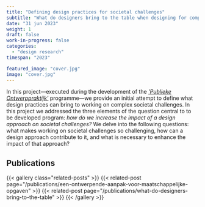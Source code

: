 ```yaml
---
title: "Defining design practices for societal challenges"
subtitle: "What do designers bring to the table when designing for complex societal issues?"
date: "31 jun 2023"
weight: 1
draft: false
work-in-progress: false
categories:
  - "design research"
timespan: "2023"

featured_image: "cover.jpg"
image: "cover.jpg"
---
```

In this project—executed during the development of the *['Publieke Ontwerppraktijk'](https://www.depubliekeontwerppraktijk.nl)* programme—we provide an initial attempt to define what design practices can bring to working on complex societal challenges. In this project we addressed the three elements of the question central to to be developed program: *how do we increase the impact of a design approach on societal challenges?* We delve into the following questions: what makes working on societal challenges so challenging, how can a design approach contribute to it, and what is necessary to enhance the impact of that approach?

## Publications
{{< gallery class="related-posts" >}}
  {{< related-post page="/publications/een-ontwerpende-aanpak-voor-maatschappelijke-opgaven" >}}
  {{< related-post page="/publications/what-do-designers-bring-to-the-table" >}}
{{< /gallery >}}
